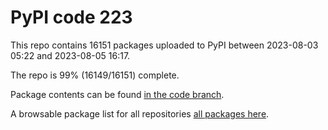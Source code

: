 # PyPI code 223

This repo contains 16151 packages uploaded to PyPI between 
2023-08-03 05:22 and 2023-08-05 16:17.

The repo is 99% (16149/16151) complete.

Package contents can be found [in the code branch](https://github.com/pypi-data/pypi-mirror-223/tree/code/packages).

A browsable package list for all repositories [all packages here](https://pypi-data.github.io/website/repositories/pypi-mirror-223).


